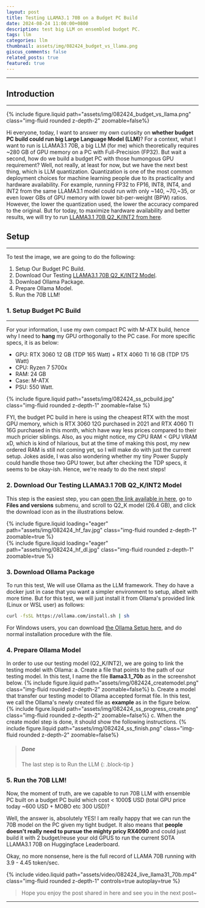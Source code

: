 ```yaml
---
layout: post
title: Testing LLAMA3.1 70B on a Budget PC Build
date: 2024-08-24 11:00:00+0800
description: test big LLM on ensembled budget PC.
tags: llm
categories: llm
thumbnail: assets/img/082424_budget_vs_llama.png
giscus_comments: false
related_posts: true
featured: true
---
```


---

## Introduction

---

{% include figure.liquid path="assets/img/082424_budget_vs_llama.png" class="img-fluid rounded z-depth-2" zoomable=false%}

Hi everyone, today, I want to answer my own curiosity on **whether budget PC build could run big Large Language Model (LLM)**? For a context, what I want to run is LLAMA3.1 70B, a big LLM (for me) which theoretically requires ~280 GB of GPU memory on a PC with Full-Precision (FP32). But wait a second, how do we build a budget PC with those humongous GPU requirement? Well, not really, at least for now, but we have the next best thing, which is LLM quantization. Quantization is one of the most common deployment choices for machine learning people due to its practicality and hardware availability. For example, running FP32 to FP16, INT8, INT4, and INT2 from the same LLAMA3.1 model could run with only ~140, ~70,~35, or even lower GBs of GPU memory with lower bit-per-weight (BPW) ratios. However, the lower the quantization used, the lower the accuracy compared to the original. But for today, to maximize hardware availability and better results, we will try to run [LLAMA3.1 70B Q2_K/INT2 from here](https://huggingface.co/bartowski/Meta-Llama-3.1-70B-Instruct-GGUF).

## Setup

---

To test the image, we are going to do the following:

1. Setup Our Budget PC Build.
2. Download Our Testing [LLAMA3.1 70B Q2_K/INT2 Model](https://huggingface.co/bartowski/Meta-Llama-3.1-70B-Instruct-GGUF).
3. Download Ollama Package.
4. Prepare Ollama Model.
5. Run the 70B LLM!

### 1. Setup Budget PC Build

---

For your information, I use my own compact PC with M-ATX build, hence why I need to **hang** my GPU orthogonally to the PC case. For more specific specs, it is as below:

- GPU: RTX 3060 12 GB (TDP 165 Watt) + RTX 4060 TI 16 GB (TDP 175 Watt)
- CPU: Ryzen 7 5700x
- RAM: 24 GB
- Case: M-ATX
- PSU: 550 Watt.

<div class="row mt-3">
    <div class="col-sm mt-3 mt-md-0">
    </div>
    <div class="col-sm mt-3 mt-md-0">
        {% include figure.liquid path="assets/img/082424_ss_pcbuild.jpg" class="img-fluid rounded z-depth-1" zoomable=false %}
    </div>
    <div class="col-sm mt-3 mt-md-0">
    </div>
</div>

FYI, the budget PC build in here is using the cheapest RTX with the most GPU memory, which is RTX 3060 12G purchased in 2021 and RTX 4060 TI 16G purchased in this month, which have way less prices compared to their much pricier siblings. Also, as you might notice, my CPU RAM < GPU VRAM xD, which is kind of hilarious, but at the time of making this post, my new ordered RAM is still not coming yet, so I will make do with just the current setup. Jokes aside, I was also wondering whether my tiny Power Supply could handle those two GPU tower, but after checking the TDP specs, it seems to be okay-ish. Hence, we're ready to do the next steps!

### 2. Download Our Testing LLAMA3.1 70B Q2_K/INT2 Model

This step is the easiest step, you can [open the link available in here](https://huggingface.co/bartowski/Meta-Llama-3.1-70B-Instruct-GGUF), go to **Files and versions** submenu, and scroll to Q2_K model (26.4 GB), and click the download icon as in the illustrations below.

<div class="row mt-3">
    <div class="col-sm mt-3 mt-md-0">
        {% include figure.liquid loading="eager" path="assets/img/082424_hf_fav.jpg" class="img-fluid rounded z-depth-1" zoomable=true %}
    </div>
    <div class="col-sm mt-3 mt-md-0">
        {% include figure.liquid loading="eager" path="assets/img/082424_hf_dl.jpg" class="img-fluid rounded z-depth-1" zoomable=true %}
    </div>
</div>

### 3. Download Ollama Package

To run this test, We will use Ollama as the LLM framework. They do have a docker just in case that you want a simpler environment to setup, albeit with more time. But for this test, we will just install it from Ollama's provided link (Linux or WSL user) as follows:

```bash
curl -fsSL https://ollama.com/install.sh | sh
```

For Windows users, you can download [the Ollama Setup here](https://github.com/ollama/ollama/releases/download/v0.3.7-rc6/OllamaSetup.exe), and do normal installation procedure with the file.

### 4. Prepare Ollama Model

In order to use our testing model (Q2_K/INT2), we are going to link the testing model with Ollama:
a. Create a file that points to the path of our testing model. In this test, I name the file **llama3.1_70b** as in the screenshot below.
{% include figure.liquid path="assets/img/082424_createmodel.png" class="img-fluid rounded z-depth-2" zoomable=false%}
b. Create a model that transfer our testing model to Ollama accepted format file. In this test, we call the Ollama's newly created file as **example** as in the figure below.
{% include figure.liquid path="assets/img/082424_ss_progress_create.png" class="img-fluid rounded z-depth-2" zoomable=false%}
c. When the create model step is done, it should show the following instructions.
{% include figure.liquid path="assets/img/082424_ss_finish.png" class="img-fluid rounded z-depth-2" zoomable=false%}

> ##### Done
>
> The last step is to Run the LLM
> {: .block-tip }

### 5. Run the 70B LLM!

Now, the moment of truth, are we capable to run 70B LLM with ensemble PC built on a budget PC build which cost < 1000$ USD (total GPU price today ~600 USD + MOBO etc 300 USD)?

Well, the answer is, absolutely YES! I am really happy that we can run the 70B model on the PC given my tight budget. It also means that **people doesn't really need to pursue the mighty pricy RX4090** and could just build it with 2 budget/reuse your old GPUS to run the current SOTA LLAMA3.1 70B on Huggingface Leaderboard.

Okay, no more nonsense, here is the full record of LLAMA 70B running with 3.9 - 4.45 token/sec.

{% include video.liquid path="assets/video/082424_live_llama31_70b.mp4" class="img-fluid rounded z-depth-1" controls=true autoplay=true %}

> Hope you enjoy the post shared in here and see you in the next post~

---
